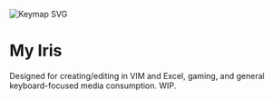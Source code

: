 ![Keymap SVG](https://i.imgur.com/mPKFzVWh.png)

# My Iris

Designed for creating/editing in VIM and Excel, gaming, and general keyboard-focused media consumption.
WIP.
